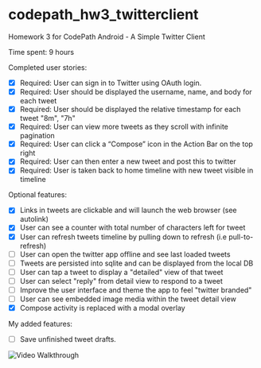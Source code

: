 # codepath_hw3_twitterclient
Homework 3 for CodePath Android - A Simple Twitter Client

Time spent: 9 hours

Completed user stories:

 * [X] Required: User can sign in to Twitter using OAuth login.
 * [X] Required: User should be displayed the username, name, and body for each tweet
 * [X] Required: User should be displayed the relative timestamp for each tweet "8m", "7h"
 * [X] Required: User can view more tweets as they scroll with infinite pagination
 * [X] Required: User can click a “Compose” icon in the Action Bar on the top right
 * [X] Required: User can then enter a new tweet and post this to twitter
 * [X] Required: User is taken back to home timeline with new tweet visible in timeline

Optional features:

 * [X] Links in tweets are clickable and will launch the web browser (see autolink)
 * [X] User can see a counter with total number of characters left for tweet
 * [X] User can refresh tweets timeline by pulling down to refresh (i.e pull-to-refresh)
 * [ ] User can open the twitter app offline and see last loaded tweets
 * [ ] Tweets are persisted into sqlite and can be displayed from the local DB
 * [ ] User can tap a tweet to display a "detailed" view of that tweet
 * [ ] User can select "reply" from detail view to respond to a tweet
 * [ ] Improve the user interface and theme the app to feel "twitter branded"
 * [ ] User can see embedded image media within the tweet detail view
 * [X] Compose activity is replaced with a modal overlay

My added features:
 * [ ] Save unfinished tweet drafts.

 ![Video Walkthrough](hw3.gif)